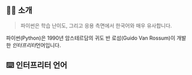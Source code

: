 ## 👨‍💻 소개

> 파이썬은 학습 난이도, 그리고 응용 측면에서 한국어와 매우 유사합니다.

파이썬(Python)은 1990년 암스테르담의 귀도 반 로섬(Guido Van Rossum)이 개발한 *인터프리터*언어입니다.<br>

## ⌨️ 인터프리터 언어
